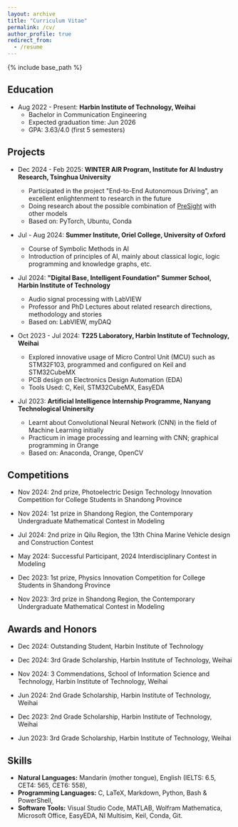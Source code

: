 ```yaml
---
layout: archive
title: "Curriculum Vitae"
permalink: /cv/
author_profile: true
redirect_from:
  - /resume
---
```


{% include base_path %}

Education
------
* Aug 2022 - Present: **Harbin Institute of Technology, Weihai**
  * Bachelor in Communication Engineering
  * Expected graduation time: Jun 2026
  * GPA: 3.63/4.0 (first 5 semesters)

Projects
------
* Dec 2024 - Feb 2025: **WINTER AIR Program, Institute for AI Industry Research, Tsinghua University**
  * Participated in the project "End-to-End Autonomous Driving", an excellent enlightenment to research in the future
  * Doing research about the possible combination of [PreSight](https://github.com/yuantianyuan01/PreSight) with other models
  * Based on: PyTorch, Ubuntu, Conda
  
* Jul - Aug 2024: **Summer Institute, Oriel College, University of Oxford**
  * Course of Symbolic Methods in AI
  * Introduction of principles of AI, mainly about classical logic, logic programming and knowledge graphs, etc.

* Jul 2024: **"Digital Base, Intelligent Foundation" Summer School, Harbin Institute of Technology**
  * Audio signal processing with LabVIEW
  * Professor and PhD Lectures about related research directions, methodology and stories
  * Based on: LabVIEW, myDAQ

* Oct 2023 - Jul 2024: **T225 Laboratory, Harbin Institute of Technology, Weihai**
  * Explored innovative usage of Micro Control Unit (MCU) such as STM32F103, programmed and configured on Keil and STM32CubeMX
  * PCB design on Electronics Design Automation (EDA)
  * Tools Used: C, Keil, STM32CubeMX, EasyEDA

* Jul 2023: **Artificial Intelligence Internship Programme, Nanyang Technological Uninersity**
  * Learnt about Convolutional Neural Network (CNN) in the field of Machine Learning initially
  * Practicum in image processing and learning with CNN; graphical programming in Orange
  * Based on: Anaconda, Orange, OpenCV

Competitions
------

* Nov 2024: 2nd prize, Photoelectric Design Technology Innovation Competition for College Students in Shandong Province

* Nov 2024: 1st prize in Shandong Region, the Contemporary Undergraduate Mathematical Contest in Modeling

* Jul 2024: 2nd prize in Qilu Region, the 13th China Marine Vehicle design and Construction Contest

* May 2024: Successful Participant, 2024 Interdisciplinary Contest in Modeling

* Dec 2023: 1st prize, Physics Innovation Competition for College Students in Shandong Province

* Nov 2023: 3rd prize in Shandong Region, the Contemporary Undergraduate Mathematical Contest in Modeling


Awards and Honors
------
* Dec 2024: Outstanding Student, Harbin Institute of Technology

* Dec 2024: 3rd Grade Scholarship, Harbin Institute of Technology, Weihai

* Nov 2024: 3 Commendations, School of Information Science and Technology, Harbin Institute of Technology, Weihai

* Jun 2024: 2nd Grade Scholarship, Harbin Institute of Technology, Weihai

* Dec 2023: 2nd Grade Scholarship, Harbin Institute of Technology, Weihai

* Jun 2023: 3rd Grade Scholarship, Harbin Institute of Technology, Weihai

Skills
------
* **Natural Languages:** Mandarin (mother tongue), English (IELTS: 6.5, CET4: 565, CET6: 558),
* **Programming Languages:** C, LaTeX, Markdown, Python, Bash & PowerShell,
* **Software Tools:** Visual Studio Code, MATLAB, Wolfram Mathematica, Microsoft Office, EasyEDA, NI Multisim, Keil, Conda, Git.

